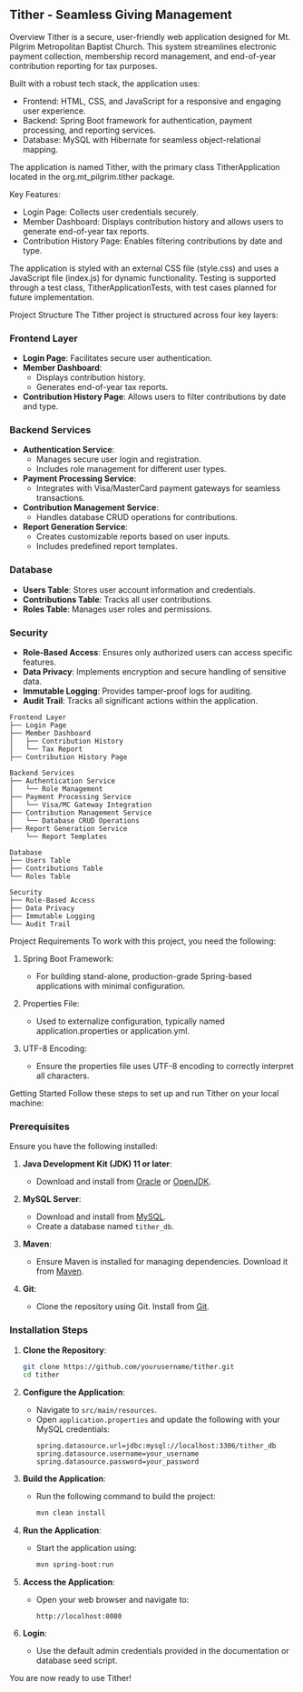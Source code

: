 ## Tither - Seamless Giving Management

Overview
Tither is a secure, user-friendly web application designed for Mt. Pilgrim Metropolitan Baptist Church. This system streamlines electronic payment collection, membership record management, and end-of-year contribution reporting for tax purposes.

Built with a robust tech stack, the application uses:
- Frontend: HTML, CSS, and JavaScript for a responsive and engaging user experience.
- Backend: Spring Boot framework for authentication, payment processing, and reporting services.
- Database: MySQL with Hibernate for seamless object-relational mapping.

The application is named Tither, with the primary class TitherApplication located in the org.mt_pilgrim.tither package.

Key Features:
- Login Page: Collects user credentials securely.
- Member Dashboard: Displays contribution history and allows users to generate end-of-year tax reports.
- Contribution History Page: Enables filtering contributions by date and type.

The application is styled with an external CSS file (style.css) and uses a JavaScript file (index.js) for dynamic functionality. Testing is supported through a test class, TitherApplicationTests, with test cases planned for future implementation.

Project Structure
The Tither project is structured across four key layers:

### Frontend Layer
- **Login Page**: Facilitates secure user authentication.
- **Member Dashboard**:
  - Displays contribution history.
  - Generates end-of-year tax reports.
- **Contribution History Page**: Allows users to filter contributions by date and type.

### Backend Services
- **Authentication Service**:
  - Manages secure user login and registration.
  - Includes role management for different user types.
- **Payment Processing Service**:
  - Integrates with Visa/MasterCard payment gateways for seamless transactions.
- **Contribution Management Service**:
  - Handles database CRUD operations for contributions.
- **Report Generation Service**:
  - Creates customizable reports based on user inputs.
  - Includes predefined report templates.

### Database
- **Users Table**: Stores user account information and credentials.
- **Contributions Table**: Tracks all user contributions.
- **Roles Table**: Manages user roles and permissions.

### Security
- **Role-Based Access**: Ensures only authorized users can access specific features.
- **Data Privacy**: Implements encryption and secure handling of sensitive data.
- **Immutable Logging**: Provides tamper-proof logs for auditing.
- **Audit Trail**: Tracks all significant actions within the application.

```
Frontend Layer
├── Login Page
├── Member Dashboard
│   ├── Contribution History
│   └── Tax Report
├── Contribution History Page

Backend Services
├── Authentication Service
│   └── Role Management
├── Payment Processing Service
│   └── Visa/MC Gateway Integration
├── Contribution Management Service
│   └── Database CRUD Operations
├── Report Generation Service
    └── Report Templates

Database
├── Users Table
├── Contributions Table
└── Roles Table

Security
├── Role-Based Access
├── Data Privacy
├── Immutable Logging
└── Audit Trail
```

Project Requirements
To work with this project, you need the following:

1. Spring Boot Framework:
   - For building stand-alone, production-grade Spring-based applications with minimal configuration.

2. Properties File:
   - Used to externalize configuration, typically named application.properties or application.yml.

3. UTF-8 Encoding:
   - Ensure the properties file uses UTF-8 encoding to correctly interpret all characters.

Getting Started
Follow these steps to set up and run Tither on your local machine:

### Prerequisites
Ensure you have the following installed:
1. **Java Development Kit (JDK) 11 or later**:
   - Download and install from [Oracle](https://www.oracle.com/java/technologies/javase-downloads.html) or [OpenJDK](https://openjdk.org/).

2. **MySQL Server**:
   - Download and install from [MySQL](https://dev.mysql.com/downloads/).
   - Create a database named `tither_db`.

3. **Maven**:
   - Ensure Maven is installed for managing dependencies. Download it from [Maven](https://maven.apache.org/download.cgi).

4. **Git**:
   - Clone the repository using Git. Install from [Git](https://git-scm.com/).

### Installation Steps
1. **Clone the Repository**:
   ```bash
   git clone https://github.com/yourusername/tither.git
   cd tither
   ```

2. **Configure the Application**:
   - Navigate to `src/main/resources`.
   - Open `application.properties` and update the following with your MySQL credentials:
     ```properties
     spring.datasource.url=jdbc:mysql://localhost:3306/tither_db
     spring.datasource.username=your_username
     spring.datasource.password=your_password
     ```

3. **Build the Application**:
   - Run the following command to build the project:
     ```bash
     mvn clean install
     ```

4. **Run the Application**:
   - Start the application using:
     ```bash
     mvn spring-boot:run
     ```

5. **Access the Application**:
   - Open your web browser and navigate to:
     ```
     http://localhost:8080
     ```

6. **Login**:
   - Use the default admin credentials provided in the documentation or database seed script.

You are now ready to use Tither!